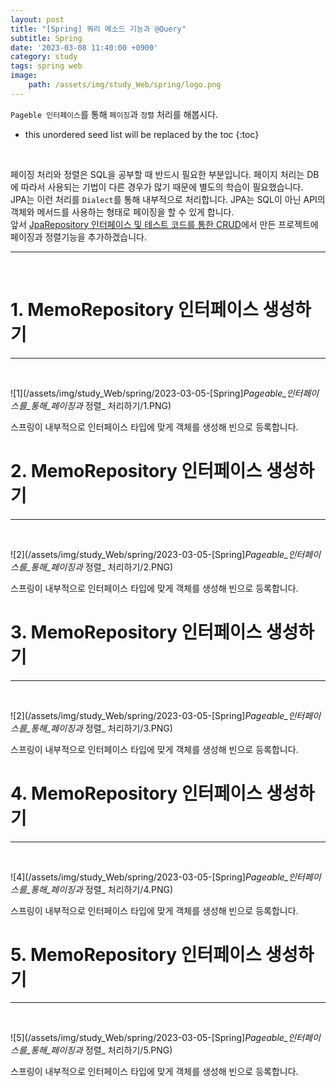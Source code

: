 ```yaml
---
layout: post
title: "[Spring] 쿼리 메소드 기능과 @Query"
subtitle: Spring
date: '2023-03-08 11:40:00 +0900'
category: study
tags: spring web
image:
    path: /assets/img/study_Web/spring/logo.png
---
```


`Pageble 인터페이스`를 통해 `페이징`과 `정렬` 처리를 해봅시다.

<!--more-->

* this unordered seed list will be replaced by the toc
{:toc}
<br>

페이징 처리와 정렬은 SQL을 공부할 때 반드시 필요한 부분입니다. 페이지 처리는 DB에 따라서 사용되는 기법이 다른 경우가 많기 때문에 별도의 학습이 필요했습니다.<br>
JPA는 이런 처리를 `Dialect`를 통해 내부적으로 처리합니다. JPA는 SQL이 아닌 API의 객체와 메서드를 사용하는 형태로 페이징을 할 수 있게 합니다.<br>
앞서 [JpaRepository 인터페이스 및 테스트 코드를 통한 CRUD](https://heesung98.github.io/study/Spring-_Spring_Data_JPA%EB%A5%BC_%EC%9D%B4%EC%9A%A9%ED%95%98%EB%8A%94_%ED%94%84%EB%A1%9C%EC%A0%9D%ED%8A%B8_%EC%83%9D%EC%84%B1%ED%95%98%EA%B8%B0.html)에서 만든 프로젝트에 페이징과 정렬기능을 추가하겠습니다.

---
<br>

# 1. MemoRepository 인터페이스 생성하기
---
<br>

![1](/assets/img/study_Web/spring/2023-03-05-[Spring]_Pageable_인터페이스를_통해_페이징과_ 정렬_ 처리하기/1.PNG)
<br>

스프링이 내부적으로 인터페이스 타입에 맞게 객체를 생성해 빈으로 등록합니다.<br>

# 2. MemoRepository 인터페이스 생성하기
---
<br>

![2](/assets/img/study_Web/spring/2023-03-05-[Spring]_Pageable_인터페이스를_통해_페이징과_ 정렬_ 처리하기/2.PNG)
<br>

스프링이 내부적으로 인터페이스 타입에 맞게 객체를 생성해 빈으로 등록합니다.<br>

# 3. MemoRepository 인터페이스 생성하기
---
<br>

![2](/assets/img/study_Web/spring/2023-03-05-[Spring]_Pageable_인터페이스를_통해_페이징과_ 정렬_ 처리하기/3.PNG)
<br>

스프링이 내부적으로 인터페이스 타입에 맞게 객체를 생성해 빈으로 등록합니다.<br>


# 4. MemoRepository 인터페이스 생성하기
---
<br>

![4](/assets/img/study_Web/spring/2023-03-05-[Spring]_Pageable_인터페이스를_통해_페이징과_ 정렬_ 처리하기/4.PNG)
<br>

스프링이 내부적으로 인터페이스 타입에 맞게 객체를 생성해 빈으로 등록합니다.<br>

# 5. MemoRepository 인터페이스 생성하기
---
<br>

![5](/assets/img/study_Web/spring/2023-03-05-[Spring]_Pageable_인터페이스를_통해_페이징과_ 정렬_ 처리하기/5.PNG)
<br>

스프링이 내부적으로 인터페이스 타입에 맞게 객체를 생성해 빈으로 등록합니다.<br>
